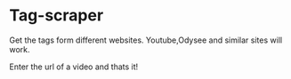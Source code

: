 # Tag-scraper
Get the tags form different websites. Youtube,Odysee and similar sites will work.

Enter the url of a video and thats it!
